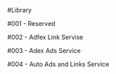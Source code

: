 #Library


#001 - Reserved

#002 - Adfex Link Servise

#003 - Adex Ads Service

#004 - Auto Ads and Links Service

